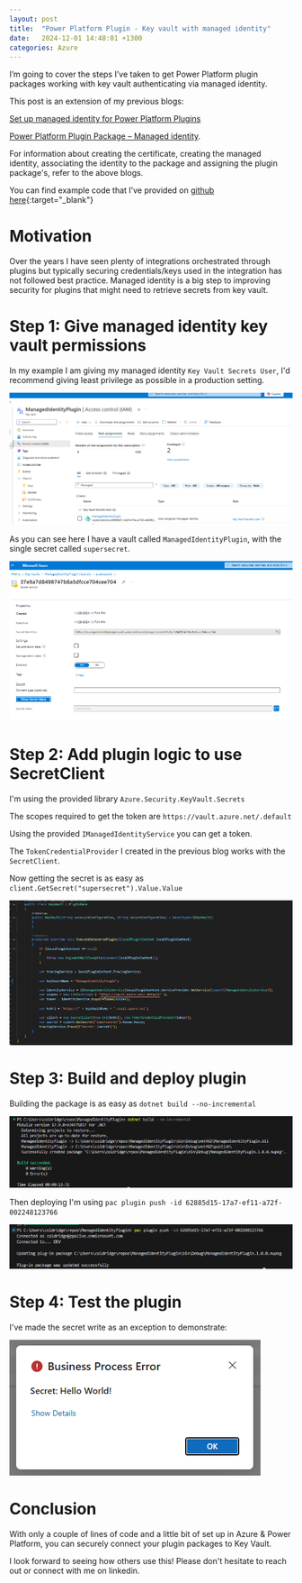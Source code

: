 ```yaml
---
layout: post
title:  "Power Platform Plugin - Key vault with managed identity"
date:   2024-12-01 14:48:01 +1300
categories: Azure
---
```


I’m going to cover the steps I’ve taken to get Power Platform plugin packages working with key vault authenticating via managed identity.

This post is an extension of my previous blogs:

[Set up managed identity for Power Platform Plugins](/azure/2024/10/14/set-up-managed-identity-for-power-platform-plugins.html)

[Power Platform Plugin Package – Managed identity](/azure/2024/11/22/power-platform-plugin-package-managed-identity.html).

For information about creating the certificate, creating the managed identity, associating the identity to the package and assigning the plugin package's, refer to the above blogs.

You can find example code that I’ve provided on [github here](https://github.com/Cliveo/ManagedIdentityPlugin){:target="_blank"}

# Motivation
Over the years I have seen plenty of integrations orchestrated through plugins but typically securing credentials/keys used in the integration has not followed best practice. Managed identity is a big step to improving security for plugins that might need to retrieve secrets from key vault.

# Step 1: Give managed identity key vault permissions

In my example I am giving my managed identity `Key Vault Secrets User`, I'd recommend giving least privilege as possible in a production setting.

![here](/assets/plugin-key-vault/1.png)


As you can see here I have a vault called `ManagedIdentityPlugin`, with the single secret called `supersecret`.

![here](/assets/plugin-key-vault/2.png)

# Step 2: Add plugin logic to use SecretClient

I'm using the provided library `Azure.Security.KeyVault.Secrets`

The scopes required to get the token are `https://vault.azure.net/.default`

Using the provided `IManagedIdentityService` you can get a token.

The `TokenCredentialProvider` I created in the previous blog works with the `SecretClient`.

Now getting the secret is as easy as `client.GetSecret("supersecret").Value.Value`

![here](/assets/plugin-key-vault/3.png)

# Step 3: Build and deploy plugin

Building the package is as easy as `dotnet build --no-incremental`

![here](/assets/plugin-key-vault/4.png)

Then deploying I'm using `pac plugin push -id 62885d15-17a7-ef11-a72f-002248123766`

![here](/assets/plugin-key-vault/5.png)

# Step 4: Test the plugin

I've made the secret write as an exception to demonstrate:

![here](/assets/plugin-key-vault/6.png)

# Conclusion

With only a couple of lines of code and a little bit of set up in Azure & Power Platform, you can securely connect your plugin packages to Key Vault.

I look forward to seeing how others use this! Please don't hesitate to reach out or connect with me on linkedin.